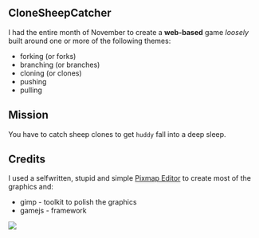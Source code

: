 ## CloneSheepCatcher

I had the entire month of November to create a **web-based** game *loosely* built around one or more of the following themes:

* forking (or forks)
* branching (or branches)
* cloning (or clones)
* pushing
* pulling

## Mission

You have to catch sheep clones to get `huddy` fall into a deep sleep.


## Credits

I used a selfwritten, stupid and simple [Pixmap Editor](http://pce.github.com/html5/pixmap.html) to create most of the graphics and:

* gimp   - toolkit to polish the graphics 
* gamejs - framework


![](https://github.com/pce/game-off-2012/master/raw/screenshot.png)

